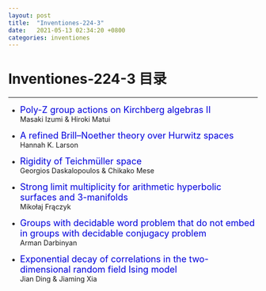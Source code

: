 ```yaml
---
layout: post
title:  "Inventiones-224-3"
date:   2021-05-13 02:34:20 +0800
categories: inventiones
---
```


# Inventiones-224-3 目录
------

- <font color="#0000dd" size="4">Poly-Z group actions on Kirchberg algebras II</font>    
    Masaki Izumi & Hiroki Matui

- <font color="#0000dd" size="4">A refined Brill–Noether theory over Hurwitz spaces</font>    
    Hannah K. Larson

- <font color="#0000dd" size="4">Rigidity of Teichmüller space</font>    
    Georgios Daskalopoulos & Chikako Mese

- <font color="#0000dd" size="4">Strong limit multiplicity for arithmetic hyperbolic surfaces and 3-manifolds</font>    
    Mikołaj Frączyk

- <font color="#0000dd" size="4">Groups with decidable word problem that do not embed in groups with decidable conjugacy problem</font>    
    Arman Darbinyan

- <font color="#0000dd" size="4">Exponential decay of correlations in the two-dimensional random field Ising model</font>    
    Jian Ding & Jiaming Xia
